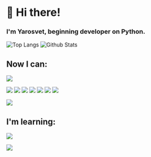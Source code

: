# 👋 Hi there!
### I'm Yarosvet, beginning developer on Python.

![Top Langs](https://github-readme-stats.vercel.app/api/top-langs/?username=Yarosvet&theme=tokyonight&show_icons=true)
![Github Stats](https://github-readme-stats.vercel.app/api?username=Yarosvet&show_icons=true&count_private=true&theme=tokyonight)

## Now I can:
![](https://img.shields.io/badge/Code-Python-informational?style=for-the-badge&logo=python&logoColor=70a5fd&color=1a1b27)


![](https://img.shields.io/badge/Framework-Flask-informational?style=for-the-badge&logo=flask&logoColor=70a5fd&color=1a1b27)
![](https://img.shields.io/badge/Framework-Fastapi-informational?style=for-the-badge&logo=fastapi&logoColor=70a5fd&color=1a1b27)
![](https://img.shields.io/badge/Framework-PyQt5-informational?style=for-the-badge&logo=qt&logoColor=70a5fd&color=1a1b27)
![](https://img.shields.io/badge/Technology-Python_testing-informational?style=for-the-badge&logo=pytest&logoColor=70a5fd&color=1a1b27)
![](https://img.shields.io/badge/Technology-Redis-informational?style=for-the-badge&logo=redis&logoColor=70a5fd&color=1a1b27)
![](https://img.shields.io/badge/Technology-Docker-informational?style=for-the-badge&logo=docker&logoColor=70a5fd&color=1a1b27)
![](https://img.shields.io/badge/Technology-PostgreSQL-informational?style=for-the-badge&logo=postgresql&logoColor=70a5fd&color=1a1b27)

![](https://img.shields.io/badge/OS-Linux_Administration-informational?style=for-the-badge&logo=linux&logoColor=70a5fd&color=1a1b27)

## I'm learning:
![](https://img.shields.io/badge/Code-Rust-informational?style=for-the-badge&logo=rust&logoColor=70a5fd&color=1a1b27)

![](https://img.shields.io/badge/Technology-CV/ML-informational?style=for-the-badge&logo=opencv&logoColor=70a5fd&color=1a1b27)
